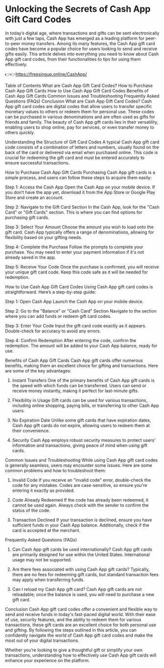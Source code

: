 # Unlocking the Secrets of Cash App Gift Card Codes

In today’s digital age, where transactions and gifts can be sent electronically with just a few taps, Cash App has emerged as a leading platform for peer-to-peer money transfers. Among its many features, the Cash App gift card codes have become a popular choice for users looking to send and receive gifts easily. This article delves into everything you need to know about Cash App gift card codes, from their functionalities to tips for using them effectively.


👉👉https://freesingup.online/CashApp/


Table of Contents
What are Cash App Gift Card Codes?
How to Purchase Cash App Gift Cards
How to Use Cash App Gift Card Codes
Benefits of Cash App Gift Cards
Common Issues and Troubleshooting
Frequently Asked Questions (FAQs)
Conclusion
What are Cash App Gift Card Codes?
Cash App gift card codes are digital codes that allow users to transfer specific monetary values to others or redeem them for personal use. These codes can be purchased in various denominations and are often used as gifts for friends and family. The beauty of Cash App gift cards lies in their versatility, enabling users to shop online, pay for services, or even transfer money to others quickly.

Understanding the Structure of Gift Card Codes
A typical Cash App gift card code consists of a combination of letters and numbers, usually found on the back of the card or delivered via email when purchased online. This code is crucial for redeeming the gift card and must be entered accurately to ensure successful transactions.

How to Purchase Cash App Gift Cards
Purchasing Cash App gift cards is a simple process, and users can follow these steps to acquire them easily:

Step 1: Access the Cash App
Open the Cash App on your mobile device. If you don’t have the app yet, download it from the App Store or Google Play Store and create an account.

Step 2: Navigate to the Gift Card Section
In the Cash App, look for the "Cash Card" or "Gift Cards" section. This is where you can find options for purchasing gift cards.

Step 3: Select Your Amount
Choose the amount you wish to load onto the gift card. Cash App typically offers a range of denominations, allowing for flexibility based on your gifting needs.

Step 4: Complete the Purchase
Follow the prompts to complete your purchase. You may need to enter your payment information if it's not already saved in the app.

Step 5: Receive Your Code
Once the purchase is confirmed, you will receive your unique gift card code. Keep this code safe as it will be needed for redemption.

How to Use Cash App Gift Card Codes
Using Cash App gift card codes is straightforward. Here’s a step-by-step guide:

Step 1: Open Cash App
Launch the Cash App on your mobile device.

Step 2: Go to the "Balance" or "Cash Card" Section
Navigate to the section where you can add funds or redeem gift card codes.

Step 3: Enter Your Code
Input the gift card code exactly as it appears. Double-check for accuracy to avoid any errors.

Step 4: Confirm Redemption
After entering the code, confirm the redemption. The amount will be added to your Cash App balance, ready for use.

Benefits of Cash App Gift Cards
Cash App gift cards offer numerous benefits, making them an excellent choice for gifting and transactions. Here are some of the key advantages:

1. Instant Transfers
One of the primary benefits of Cash App gift cards is the speed with which funds can be transferred. Users can send or receive money instantly, making it perfect for last-minute gifts.

2. Flexibility in Usage
Gift cards can be used for various transactions, including online shopping, paying bills, or transferring to other Cash App users.

3. No Expiration Date
Unlike some gift cards that have expiration dates, Cash App gift cards do not expire, allowing users to redeem them at their convenience.

4. Security
Cash App employs robust security measures to protect users' information and transactions, giving peace of mind when using gift cards.

Common Issues and Troubleshooting
While using Cash App gift card codes is generally seamless, users may encounter some issues. Here are some common problems and how to troubleshoot them:

1. Invalid Code
If you receive an "invalid code" error, double-check the code for any mistakes. Codes are case-sensitive, so ensure you're entering it exactly as provided.

2. Code Already Redeemed
If the code has already been redeemed, it cannot be used again. Always check with the sender to confirm the status of the code.

3. Transaction Declined
If your transaction is declined, ensure you have sufficient funds in your Cash App balance. Additionally, check if the card is accepted at the merchant.

Frequently Asked Questions (FAQs)
1. Can Cash App gift cards be used internationally?
Cash App gift cards are primarily designed for use within the United States. International usage may not be supported.

2. Are there fees associated with using Cash App gift cards?
Typically, there are no fees for redeeming gift cards, but standard transaction fees may apply when transferring funds.

3. Can I reload my Cash App gift card?
Cash App gift cards are not reloadable; once the balance is used, you will need to purchase a new gift card.

Conclusion
Cash App gift card codes offer a convenient and flexible way to send and receive funds in today's fast-paced digital world. With their ease of use, security features, and the ability to redeem them for various transactions, these gift cards are an excellent choice for both personal use and gifting. By following the steps outlined in this article, you can confidently navigate the world of Cash App gift card codes and make the most out of your digital transactions.

Whether you’re looking to give a thoughtful gift or simplify your own transactions, understanding how to effectively use Cash App gift cards will enhance your experience on the platform.

